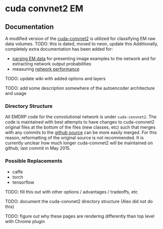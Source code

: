 
# cuda convnet2 EM

## Documentation

A modified version of the [cuda-convnet2](https://code.google.com/p/cuda-convnet2/) is utilized for classifying EM raw data volumes.
TODO: this is dated, moved to neon, update this
Additionally, completely extra documentation has been added for:
- [parsing EM data](EMDataParser.md) for presenting image examples to the network and for extracting network output probabilities
- measuring [network performance](EMPerformance.md)

TODO: update wiki with added options and layers

TODO: add some description somewhere of the autoencoder architecture and usage

### Directory Structure

All EMDRP code for the convolutional network is under ``cuda-convnet2``.
The code is maintained with best attempts to have changes to cuda-convnet2 original files at the bottom of the files (new classes, etc) such that merges with any commits to the [github source](https://github.com/akrizhevsky/cuda-convnet2) can be more easily merged. For this reason, reformatting of the original source is not recommended. It is currently unclear how much longer cuda-convnet2 will be maintained on github; last commit in May 2015.

### Possible Replacements

- caffe
- torch
- tensorflow

TODO: fill this out with other options / advantages / tradeoffs, etc

TODO: document the cuda-convnet2 directory structure (Alex did not do this)

TODO: figure out why these pages are rendering differently than top level with Chrome plugin
